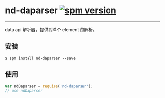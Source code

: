 # nd-daparser [![spm version](http://spmjs.io/badge/nd-daparser)](http://spmjs.io/package/nd-daparser)

---

data api 解析器，提供对单个 element 的解析。

## 安装

```
$ spm install nd-daparser --save
```

## 使用

```js
var ndDaparser = require('nd-daparser');
// use ndDaparser
```
